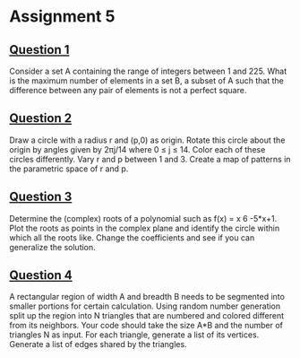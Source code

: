 # Assignment 5

## [Question 1](question_1)

Consider a set A containing the range of integers between 1 and 225. What is the maximum number of elements in a set B, a subset of A such that the difference between any pair of elements is not a perfect square.

## [Question 2](question_2)

Draw a circle with a radius r and (p,0) as origin. Rotate this circle about the origin by angles given by 2πj/14 where 0 ≤ j ≤ 14. Color each of these circles differently. Vary r and p between 1 and 3. Create a map of patterns in the parametric space of r and p.

## [Question 3](question_3)

Determine the (complex) roots of a polynomial such as f(x) = x 6 -5\*x+1. Plot the roots as points in the complex plane and identify the circle within which all the roots like. Change the coefficients and see if you can generalize the solution.

## [Question 4](question_4)

A rectangular region of width A and breadth B needs to be segmented into smaller portions for certain calculation. Using random number generation split up the region into N triangles that are numbered and colored different from its neighbors. Your code should take the size A\*B and the number of triangles N as input. For each triangle, generate a list of its vertices. Generate a list of edges shared by the triangles.

